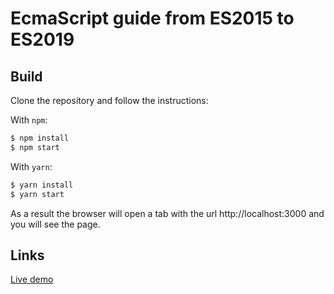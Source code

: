 # EcmaScript guide from ES2015 to ES2019

## Build

Clone the repository and follow the instructions:

With `npm`:

```bash
$ npm install
$ npm start
```

With `yarn`:

```bash
$ yarn install
$ yarn start
```

As a result the browser will open a tab with the url http://localhost:3000 and you will see the page.

## Links

[Live demo](https://sanders-vag.github.io/es-guide/)
